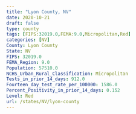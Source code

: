 ```yaml
---
title: "Lyon County, NV"
date: 2020-10-21
draft: false
type: county
tags: [FIPS:32019.0,FEMA:9.0,Micropolitan,Red]
categories: [NV]
County: Lyon County
State: NV
FIPS: 32019.0
FEMA_Region: 9.0
Population: 57510.0
NCHS_Urban_Rural_Classification: Micropolitan
Tests_in_prior_14_days: 912.0
Fourteen_day_test_rate_per_100000: 1586.0
Percent_Positivity_in_prior_14_days: 0.152
Level: Red
url: /states/NV/lyon-county
---
```



